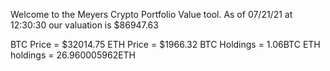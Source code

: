 Welcome to the Meyers Crypto Portfolio Value tool. 
As of 07/21/21 at 12:30:30 our valuation is $86947.63 

BTC Price = $32014.75
 ETH Price = $1966.32
BTC Holdings = 1.06BTC
 ETH holdings = 26.960005962ETH 
